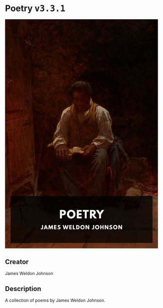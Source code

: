 
# Poetry <kbd>v3.3.1</kbd>

<center>
  <img src="./cover-1024.jpg"/>
</center>

## Creator
James Weldon Johnson

## Description
A collection of poems by James Weldon Johnson.
